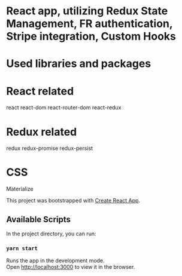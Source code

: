 # React app, utilizing Redux State Management, FR authentication, Stripe integration, Custom Hooks

# Used libraries and packages

# React related
react
react-dom
react-router-dom
react-redux

# Redux related
redux
redux-promise
redux-persist

# CSS 
Materialize


This project was bootstrapped with [Create React App](https://github.com/facebook/create-react-app).

## Available Scripts

In the project directory, you can run:

### `yarn start`

Runs the app in the development mode.\
Open [http://localhost:3000](http://localhost:3000) to view it in the browser.
